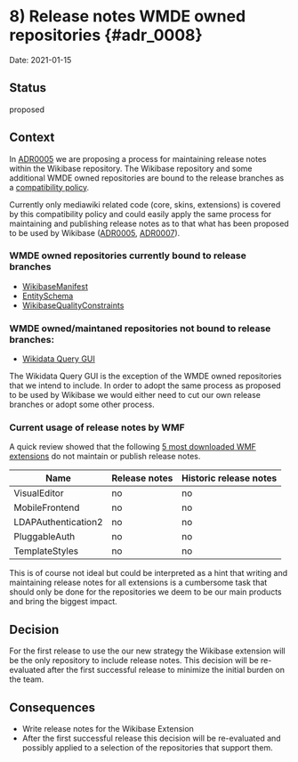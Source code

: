 # 8) Release notes WMDE owned repositories {#adr_0008}

Date: 2021-01-15

## Status

proposed

## Context

In [ADR0005] we are proposing a process for maintaining release notes within the Wikibase repository. The Wikibase repository and some additional WMDE owned repositories are bound to the release branches as a [compatibility policy](https://www.mediawiki.org/wiki/Compatibility#mediawiki_extensions). 

Currently only mediawiki related code (core, skins, extensions) is covered by this compatibility policy and could easily apply the same process for maintaining and publishing release notes as to that what has been proposed to be used by Wikibase ([ADR0005], [ADR0007]).

### WMDE owned repositories currently bound to release branches

- [WikibaseManifest](https://www.mediawiki.org/wiki/Extension:WikibaseManifest)
- [EntitySchema](https://www.mediawiki.org/wiki/Extension:EntitySchema)
- [WikibaseQualityConstraints](https://www.mediawiki.org/wiki/Extension:WikibaseQualityConstraints)

### WMDE owned/maintaned repositories not bound to release branches:

- [Wikidata Query GUI](https://gerrit.wikimedia.org/r/admin/repos/wikidata/query/gui)

The Wikidata Query GUI is the exception of the WMDE owned repositories that we intend to include. In order to adopt the same process as proposed to be used by Wikibase we would either need to cut our own release branches or adopt some other process.

### Current usage of release notes by WMF

A quick review showed that the following [5 most downloaded WMF extensions](https://grafana.wikimedia.org/d/000000161/extension-distributor-downloads?orgId=1&from=now-5y&to=now&var-release=REL1_35&var-groupby=1d) do not maintain or publish release notes.

| Name                 | Release notes  |   Historic release notes    |
| -------------------- | ---------------| --------------------------- |
| VisualEditor         |      no        |            no               |
| MobileFrontend       |      no        |            no               |
| LDAPAuthentication2  |      no        |            no               |
| PluggableAuth        |      no        |            no               |
| TemplateStyles       |      no        |            no               |

This is of course not ideal but could be interpreted as a hint that writing and maintaining release notes for all extensions is a cumbersome task that should only be done for the repositories we deem to be our main products and bring the biggest impact.

## Decision

For the first release to use the our new strategy the Wikibase extension will be the only repository to include release notes. This decision will be re-evaluated after the first successful release to minimize the initial burden on the team.

## Consequences

- Write release notes for the Wikibase Extension
- After the first successful release this decision will be re-evaluated and possibly applied to a selection of the repositories that support them. 

[ADR0005]: (0005-release-notes-process.md)
[ADR0007]: (0007-wikibase-release-notes-publish.md)
